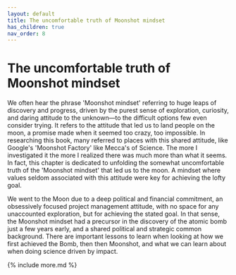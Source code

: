 ```yaml
---
layout: default
title: The uncomfortable truth of Moonshot mindset
has_children: true
nav_order: 8
---
```


# The uncomfortable truth of Moonshot mindset

We often hear the phrase 'Moonshot mindset' referring to huge leaps of discovery and progress, driven by the purest sense of exploration, curiosity, and daring attitude to the unknown—to the difficult options few even consider trying. It refers to the attitude that led us to land people on the moon, a promise made when it seemed too crazy, too impossible. In researching this book, many referred to places with this shared attitude, like Google's 'Moonshot Factory' like Mecca's of Science. The more I investigated it the more I realized there was much more than what it seems. In fact, this chapter is dedicated to unfolding the somewhat uncomfortable truth of the 'Moonshot mindset' that led us to the moon. A mindset where values seldom associated with this attitude were key for achieving the lofty goal.

We went to the Moon due to a deep political and financial commitment, an obsessively focused project management attitude, with no space for any unaccounted exploration, but for achieving the stated goal. In that sense, the Moonshot mindset had a precursor in the discovery of the atomic bomb just a few years early, and a shared political and strategic common background. There are important lessons to learn when looking at how we first achieved the Bomb, then then Moonshot, and what we can learn about when doing science driven by impact.

{% include more.md %}
